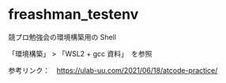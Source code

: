 # freashman_testenv

競プロ勉強会の環境構築用の Shell 

「環境構築」 > 「WSL2 + gcc 資料」　を参照

参考リンク：　https://ulab-uu.com/2021/06/18/atcode-practice/
